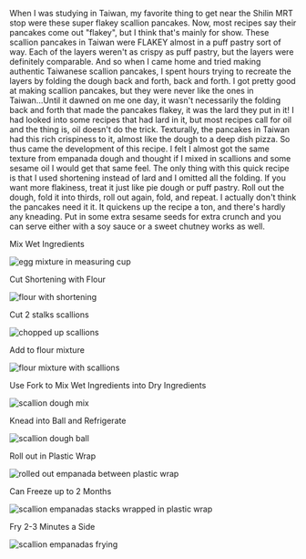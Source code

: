 When I was studying in Taiwan, my favorite thing to get near the Shilin MRT stop were these super flakey scallion pancakes.  Now, most recipes say their pancakes come out "flakey", but I think that's mainly for show.  These scallion pancakes in Taiwan were FLAKEY almost in a puff pastry sort of way.  Each of the layers weren't as crispy as puff pastry, but the layers were definitely comparable. And so when I came home and tried making authentic Taiwanese scallion pancakes, I spent hours trying to recreate the layers by folding the dough back and forth, back and forth.  I got pretty good at making scallion pancakes, but they were never like the ones in Taiwan...Until it dawned on me one day, it wasn't necessarily the folding back and forth that made the pancakes flakey, it was the lard they put in it!  I had looked into some recipes that had lard in it, but most recipes call for oil and the thing is, oil doesn't do the trick.  Texturally, the pancakes in Taiwan had this rich crispiness to it, almost like the dough to a deep dish pizza.  So thus came the development of this recipe.  I felt I almost got the same texture from empanada dough and thought if I mixed in scallions and some sesame oil I would get that same feel.  The only thing with this quick recipe is that I used shortening instead of lard and I omitted all the folding.  If you want more flakiness, treat it just like pie dough or puff pastry. Roll out the dough, fold it into thirds, roll out again, fold, and repeat.  I actually don't think the pancakes need it it.  It quickens up the recipe a ton, and there's hardly any kneading.  Put in some extra sesame seeds for extra crunch and you can serve either with a soy sauce or a sweet chutney works as well.

Mix Wet Ingredients

![ egg mixture in measuring cup](../img/24-2.jpg "")

Cut Shortening with Flour

![ flour with shortening](../img/24-3.jpg "")

Cut 2 stalks scallions

![ chopped up scallions](../img/24-4.jpg "")

Add to flour mixture

![ flour mixture with scallions](../img/24-5.jpg "")

Use Fork to Mix Wet Ingredients into Dry Ingredients

![ scallion dough mix](../img/24-6.jpg "")

Knead into Ball and Refrigerate

![ scallion dough ball](../img/24-7.jpg "")

Roll out in Plastic Wrap

![rolled out empanada between plastic wrap](../img/24-8.jpg "")

Can Freeze up to 2 Months

![scallion empanadas stacks wrapped in plastic wrap](../img/24-9.jpg "")

Fry 2-3 Minutes a Side

![scallion empanadas frying](../img/24-10.jpg "")